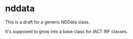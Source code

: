 # nddata
This is a draft for a generic NDData class.

It's supposed to grow into a base class for IACT IRF classes.
